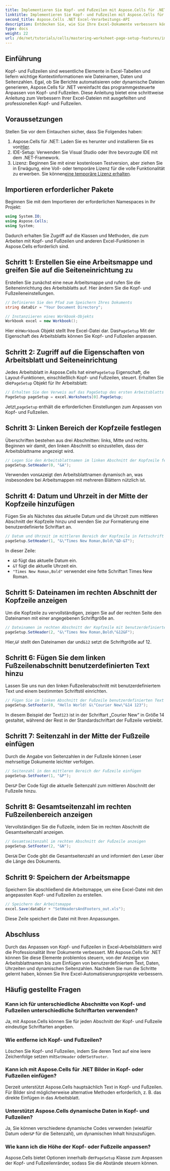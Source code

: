 ```yaml
---
title: Implementieren Sie Kopf- und Fußzeilen mit Aspose.Cells für .NET
linktitle: Implementieren Sie Kopf- und Fußzeilen mit Aspose.Cells für .NET
second_title: Aspose.Cells .NET Excel-Verarbeitungs-API
description: Entdecken Sie, wie Sie Ihre Excel-Dokumente verbessern können, indem Sie Kopf- und Fußzeilen mit Aspose.Cells für .NET programmgesteuert anpassen. Diese umfassende Anleitung führt Sie durch jeden Schritt – vom Einrichten Ihrer Arbeitsmappe bis zum dynamischen Einfügen des Arbeitsblattnamens.
type: docs
weight: 22
url: /de/net/tutorials/cells/mastering-worksheet-page-setup-features/implement-header-footer/
---
```

## Einführung

Kopf- und Fußzeilen sind wesentliche Elemente in Excel-Tabellen und liefern wichtige Kontextinformationen wie Dateinamen, Daten und Seitenzahlen. Egal, ob Sie Berichte automatisieren oder dynamische Dateien generieren, Aspose.Cells für .NET vereinfacht das programmgesteuerte Anpassen von Kopf- und Fußzeilen. Diese Anleitung bietet eine schrittweise Anleitung zum Verbessern Ihrer Excel-Dateien mit ausgefeilten und professionellen Kopf- und Fußzeilen.

## Voraussetzungen

Stellen Sie vor dem Eintauchen sicher, dass Sie Folgendes haben:

1.  Aspose.Cells für .NET: Laden Sie es herunter und installieren Sie es von[Hier](https://releases.aspose.com/cells/net/).
2. IDE-Setup: Verwenden Sie Visual Studio oder Ihre bevorzugte IDE mit dem .NET-Framework.
3.  Lizenz: Beginnen Sie mit einer kostenlosen Testversion, aber ziehen Sie in Erwägung, eine Voll- oder temporäre Lizenz für die volle Funktionalität zu erwerben. Sie können[eine temporäre Lizenz erhalten](https://purchase.aspose.com/temporary-license/).

## Importieren erforderlicher Pakete

Beginnen Sie mit dem Importieren der erforderlichen Namespaces in Ihr Projekt:

```csharp
using System.IO;
using Aspose.Cells;
using System;
```

Dadurch erhalten Sie Zugriff auf die Klassen und Methoden, die zum Arbeiten mit Kopf- und Fußzeilen und anderen Excel-Funktionen in Aspose.Cells erforderlich sind.

## Schritt 1: Erstellen Sie eine Arbeitsmappe und greifen Sie auf die Seiteneinrichtung zu

Erstellen Sie zunächst eine neue Arbeitsmappe und rufen Sie die Seiteneinrichtung des Arbeitsblatts auf. Hier ändern Sie die Kopf- und Fußzeileneinstellungen.

```csharp
// Definieren Sie den Pfad zum Speichern Ihres Dokuments
string dataDir = "Your Document Directory";

// Instanziieren eines Workbook-Objekts
Workbook excel = new Workbook();
```

 Hier ein`Workbook` Objekt stellt Ihre Excel-Datei dar. Das`PageSetup` Mit der Eigenschaft des Arbeitsblatts können Sie Kopf- und Fußzeilen anpassen.

## Schritt 2: Zugriff auf die Eigenschaften von Arbeitsblatt und Seiteneinrichtung

 Jedes Arbeitsblatt in Aspose.Cells hat eine`PageSetup` Eigenschaft, die Layout-Funktionen, einschließlich Kopf- und Fußzeilen, steuert. Erhalten Sie die`PageSetup` Objekt für Ihr Arbeitsblatt:

```csharp
// Erhalten Sie den Verweis auf das PageSetup des ersten Arbeitsblatts
PageSetup pageSetup = excel.Worksheets[0].PageSetup;
```

 Jetzt,`pageSetup` enthält die erforderlichen Einstellungen zum Anpassen von Kopf- und Fußzeilen.

## Schritt 3: Linken Bereich der Kopfzeile festlegen

Überschriften bestehen aus drei Abschnitten: links, Mitte und rechts. Beginnen wir damit, den linken Abschnitt so einzustellen, dass der Arbeitsblattname angezeigt wird.

```csharp
// Legen Sie den Arbeitsblattnamen im linken Abschnitt der Kopfzeile fest
pageSetup.SetHeader(0, "&A");
```

 Verwenden von`&A`zeigt den Arbeitsblattnamen dynamisch an, was insbesondere bei Arbeitsmappen mit mehreren Blättern nützlich ist.

## Schritt 4: Datum und Uhrzeit in der Mitte der Kopfzeile hinzufügen

Fügen Sie als Nächstes das aktuelle Datum und die Uhrzeit zum mittleren Abschnitt der Kopfzeile hinzu und wenden Sie zur Formatierung eine benutzerdefinierte Schriftart an.

```csharp
// Datum und Uhrzeit im mittleren Bereich der Kopfzeile in Fettschrift einstellen
pageSetup.SetHeader(1, "&\"Times New Roman,Bold\"&D-&T");
```

In dieser Zeile:
- `&D` fügt das aktuelle Datum ein.
- `&T` fügt die aktuelle Uhrzeit ein.
- `"Times New Roman,Bold"` verwendet eine fette Schriftart Times New Roman.

## Schritt 5: Dateinamen im rechten Abschnitt der Kopfzeile anzeigen

Um die Kopfzeile zu vervollständigen, zeigen Sie auf der rechten Seite den Dateinamen mit einer angegebenen Schriftgröße an.

```csharp
// Dateinamen im rechten Abschnitt der Kopfzeile mit benutzerdefinierter Schriftgröße anzeigen
pageSetup.SetHeader(2, "&\"Times New Roman,Bold\"&12&F");
```

 Hier,`&F` stellt den Dateinamen dar und`&12` setzt die Schriftgröße auf 12.

## Schritt 6: Fügen Sie dem linken Fußzeilenabschnitt benutzerdefinierten Text hinzu

Lassen Sie uns nun den linken Fußzeilenabschnitt mit benutzerdefiniertem Text und einem bestimmten Schriftstil einrichten.

```csharp
// Fügen Sie im linken Abschnitt der Fußzeile benutzerdefinierten Text mit Schriftstil hinzu
pageSetup.SetFooter(0, "Hello World! &\"Courier New\"&14 123");
```

In diesem Beispiel der Text`123` ist in der Schriftart „Courier New“ in Größe 14 gestaltet, während der Rest in der Standardschriftart der Fußzeile verbleibt.

## Schritt 7: Seitenzahl in der Mitte der Fußzeile einfügen

Durch die Angabe von Seitenzahlen in der Fußzeile können Leser mehrseitige Dokumente leichter verfolgen.

```csharp
// Seitenzahl in den mittleren Bereich der Fußzeile einfügen
pageSetup.SetFooter(1, "&P");
```

 Der`&P` Der Code fügt die aktuelle Seitenzahl zum mittleren Abschnitt der Fußzeile hinzu.

## Schritt 8: Gesamtseitenzahl im rechten Fußzeilenbereich anzeigen

Vervollständigen Sie die Fußzeile, indem Sie im rechten Abschnitt die Gesamtseitenzahl anzeigen.

```csharp
// Gesamtseitenzahl im rechten Abschnitt der Fußzeile anzeigen
pageSetup.SetFooter(2, "&N");
```

 Der`&N` Der Code gibt die Gesamtseitenzahl an und informiert den Leser über die Länge des Dokuments.

## Schritt 9: Speichern der Arbeitsmappe

Speichern Sie abschließend die Arbeitsmappe, um eine Excel-Datei mit den angepassten Kopf- und Fußzeilen zu erstellen.

```csharp
// Speichern der Arbeitsmappe
excel.Save(dataDir + "SetHeadersAndFooters_out.xls");
```

Diese Zeile speichert die Datei mit Ihren Anpassungen.

## Abschluss

Durch das Anpassen von Kopf- und Fußzeilen in Excel-Arbeitsblättern wird die Professionalität Ihrer Dokumente verbessert. Mit Aspose.Cells für .NET können Sie diese Elemente problemlos steuern, von der Anzeige von Arbeitsblattnamen bis zum Einfügen von benutzerdefiniertem Text, Daten, Uhrzeiten und dynamischen Seitenzahlen. Nachdem Sie nun die Schritte gelernt haben, können Sie Ihre Excel-Automatisierungsprojekte verbessern.

## Häufig gestellte Fragen

### Kann ich für unterschiedliche Abschnitte von Kopf- und Fußzeilen unterschiedliche Schriftarten verwenden?
Ja, mit Aspose.Cells können Sie für jeden Abschnitt der Kopf- und Fußzeile eindeutige Schriftarten angeben.

### Wie entferne ich Kopf- und Fußzeilen?
 Löschen Sie Kopf- und Fußzeilen, indem Sie deren Text auf eine leere Zeichenfolge setzen mit`SetHeader` oder`SetFooter`.

### Kann ich mit Aspose.Cells für .NET Bilder in Kopf- oder Fußzeilen einfügen?
Derzeit unterstützt Aspose.Cells hauptsächlich Text in Kopf- und Fußzeilen. Für Bilder sind möglicherweise alternative Methoden erforderlich, z. B. das direkte Einfügen in das Arbeitsblatt.

### Unterstützt Aspose.Cells dynamische Daten in Kopf- und Fußzeilen?  
 Ja, Sie können verschiedene dynamische Codes verwenden (wie`&D`für Datum oder`&P` für die Seitenzahl), um dynamischen Inhalt hinzuzufügen.

### Wie kann ich die Höhe der Kopf- oder Fußzeile anpassen?  
 Aspose.Cells bietet Optionen innerhalb der`PageSetup` Klasse zum Anpassen der Kopf- und Fußzeilenränder, sodass Sie die Abstände steuern können.